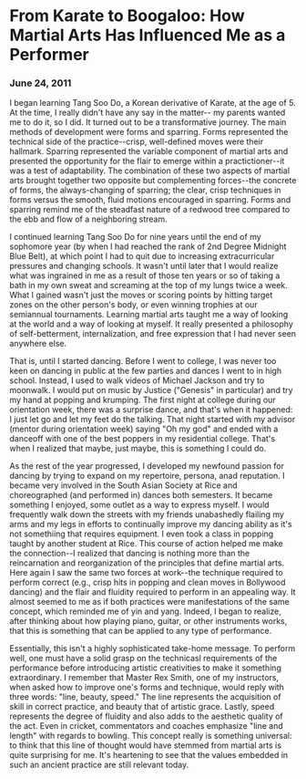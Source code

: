 # From Karate to Boogaloo: How Martial Arts Has Influenced Me as a Performer
### June 24, 2011

I began learning Tang Soo Do, a Korean derivative of Karate, at the age of 5. At the time, I really didn't have any say in the matter-- my parents wanted me to do it, so I did. It turned out to be a transformative journey. The main methods of development were forms and sparring. Forms represented the technical side of the practice--crisp, well-defined moves were their hallmark. Sparring represented the variable component of martial arts and presented the opportunity for the flair to emerge within a practictioner--it was a test of adaptability. The combination of these two aspects of martial arts brought together two opposite but complementing forces--the concrete of forms, the always-changing of sparring; the clear, crisp techniques in forms versus the smooth, fluid motions encouraged in sparring. Forms and sparring remind me of the steadfast nature of a redwood tree compared to the ebb and flow of a neighboring stream.

I continued learning Tang Soo Do for nine years until the end of my sophomore year (by when I had reached the rank of 2nd Degree Midnight Blue Belt), at which point I had to quit due to increasing extracurricular pressures and changing schools. It wasn't until later that I would realize what was ingrained in me as a result of those ten years or so of taking a bath in my own sweat and screaming at the top of my lungs twice a week. What I gained wasn't just the moves or scoring points by hitting target zones on the other person's body, or even winning trophies at our semiannual tournaments. Learning martial arts taught me a way of looking at the world and a way of looking at myself. It really presented a philosophy of self-betterment, internalization, and free expression that I had never seen anywhere else.

That is, until I started dancing. Before I went to college, I was never too keen on dancing in public at the few parties and dances I went to in high school. Instead, I used to walk videos of Michael Jackson and try to moonwalk. I would put on music by Justice ("Genesis" in particular) and try my hand at popping and krumping. The first night at college during our orientation week, there was a surprise dance, and that's when it happened: I just let go and let my feet do the talking. That night started with my advisor (mentor during orientation week) saying "Oh my god" and ended with a danceoff with one of the best poppers in my residential college. That's when I realized that maybe, just maybe, this is something I could do.

As the rest of the year progressed, I developed my newfound passion for dancing by trying to expand on my repertoire, persona, anad reputation. I became very involved in the South Asian Society at Rice and choreographed (and performed in) dances both semesters. It became something I enjoyed, some outlet as a way to express myself. I would frequently walk down the streets with my friends unabashedly flailing my arms and my legs in efforts to continually improve my dancing ability as it's not somethiing that requires equipment. I even took a class in popping taught by another student at Rice.
This course of action helped me make the connection--I realized that dancing is nothing more than the reincarnation and reorganization of the principles that define martial arts. Here again I saw the same two forces at work--the technique required to perform correct (e.g., crisp hits in popping and clean moves in Bollywood dancing) and the flair and fluidity required to perform in an appealing way. It almost seemed to me as if both practices were manifestations of the same concept, which reminded me of yin and yang. Indeed, I began to realize, after thinking about how playing piano, guitar, or other instruments works, that this is something that can be applied to any type of performance.

Essentially, this isn't a highly sophisticated take-home message. To perform well, one must have a solid grasp on the technicasl requirements of the performance before introducing artistic creativities to make it something extraordinary. I remember that Master Rex Smith, one of my instructors, when asked how to improve one's forms and technique, would reply with three words: "line, beauty, speed." The line represents the acquisition of skill in correct practice, and beauty that of artistic grace. Lastly, speed represents the degree of fluidity and also adds to the aesthetic quality of the act. Even in cricket, commentators and coaches emphasize "line and length" with regards to bowling. This concept really is something universal: to think that this line of thought would have stemmed from martial arts is quite surprising for me. It's heartening to see that the values embedded in such an ancient practice are still relevant today.